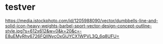 # testver
https://media.istockphoto.com/id/1205988090/vector/dumbbells-line-and-solid-icon-heavy-weights-barbel-sport-vector-design-concept-outline-style.jpg?s=612x612&w=0&k=20&c=-E8uEMyRhv6726FQIINycOxGlJYCX1WPVL3Q_6q8UFU=

